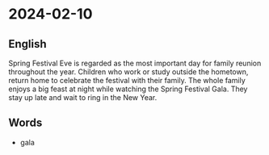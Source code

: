 # 2024-02-10

## English
Spring Festival Eve is regarded as the most
important day for family reunion
throughout the year. Children who work or
study outside the hometown, return home
to celebrate the festival with their family.
The whole family enjoys a big feast at night
while watching the Spring Festival Gala.
They stay up late and wait to ring in the 
New Year.

## Words
* gala
